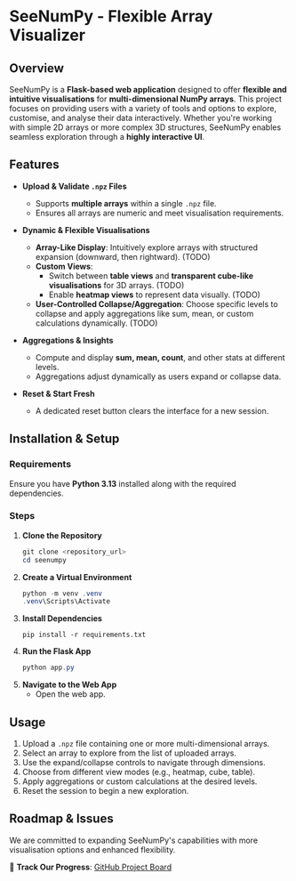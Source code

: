 # SeeNumPy - Flexible Array Visualizer  

## Overview  
SeeNumPy is a **Flask-based web application** designed to offer **flexible and intuitive visualisations** for **multi-dimensional NumPy arrays**. This project focuses on providing users with a variety of tools and options to explore, customise, and analyse their data interactively. Whether you're working with simple 2D arrays or more complex 3D structures, SeeNumPy enables seamless exploration through a **highly interactive UI**.  

## Features  

- **Upload & Validate `.npz` Files**  
  - Supports **multiple arrays** within a single `.npz` file.  
  - Ensures all arrays are numeric and meet visualisation requirements.  

- **Dynamic & Flexible Visualisations**  
  - **Array-Like Display**: Intuitively explore arrays with structured expansion (downward, then rightward). (TODO) 
  - **Custom Views**:  
    - Switch between **table views** and **transparent cube-like visualisations** for 3D arrays. (TODO)
    - Enable **heatmap views** to represent data visually. (TODO)
  - **User-Controlled Collapse/Aggregation**: Choose specific levels to collapse and apply aggregations like sum, mean, or custom calculations dynamically. (TODO) 

- **Aggregations & Insights**  
  - Compute and display **sum, mean, count**, and other stats at different levels.  
  - Aggregations adjust dynamically as users expand or collapse data.  

- **Reset & Start Fresh**  
  - A dedicated reset button clears the interface for a new session.  

## Installation & Setup  

### Requirements  
Ensure you have **Python 3.13** installed along with the required dependencies.  

### Steps  
1. **Clone the Repository**  
   ```powershell
   git clone <repository_url>
   cd seenumpy

2. **Create a Virtual Environment**
    ```powershell
    python -m venv .venv
    .venv\Scripts\Activate

3. **Install Dependencies**
    ```poweshell
    pip install -r requirements.txt

4. **Run the Flask App**
    ```powershell
    python app.py

5. **Navigate to the Web App**
    - Open the web app.

## Usage
1. Upload a `.npz` file containing one or more multi-dimensional arrays.
2. Select an array to explore from the list of uploaded arrays.
3. Use the expand/collapse controls to navigate through dimensions.
4. Choose from different view modes (e.g., heatmap, cube, table).
5. Apply aggregations or custom calculations at the desired levels.
6. Reset the session to begin a new exploration.


## Roadmap & Issues
We are committed to expanding SeeNumPy's capabilities with more visualisation options and enhanced flexibility.

📌 **Track Our Progress**: [GitHub Project Board](https://github.com/users/wayfinderza/projects/1/views/1)






